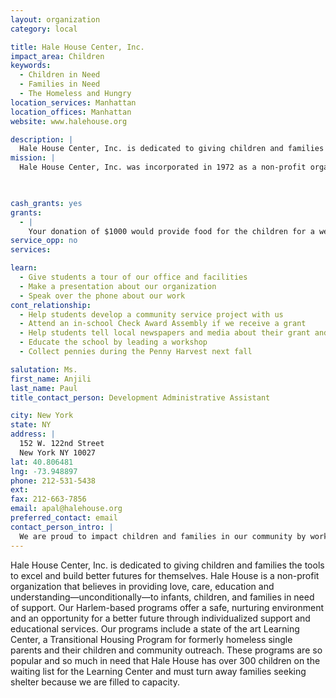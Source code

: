 ```yaml
---
layout: organization
category: local

title: Hale House Center, Inc.
impact_area: Children
keywords: 
  - Children in Need
  - Families in Need
  - The Homeless and Hungry
location_services: Manhattan
location_offices: Manhattan
website: www.halehouse.org

description: |
  Hale House Center, Inc. is dedicated to giving children and families the tools to excel and build better futures for themselves.  Hale House is a non-profit organization that believes in providing love, care, education and understanding—unconditionally—to infants, children, and families in need of support.  Our Harlem-based programs offer a safe, nurturing environment and an opportunity for a better future through individualized support and educational services.  Our programs include a state of the art Learning Center, a Transitional Housing Program for formerly homeless single parents and their children and community outreach.  These programs are so popular and so much in need that Hale House has over 300 children on the waiting list for the Learning Center and must turn away families seeking shelter because we are filled to capacity.
mission: |
  Hale House Center, Inc. was incorporated in 1972 as a non-profit organization. Its mission is to help a generation of children and families build better lives and futures through the provision of integrated services.

  

cash_grants: yes
grants: 
  - |
    Your donation of $1000 would provide food for the children for a week. Your donation of $1666 would provide heat and electricity to our residence for one month.   Your donation of $280 would provide diapers and baby wipes for one child for a month.  
service_opp: no
services: 

learn: 
  - Give students a tour of our office and facilities
  - Make a presentation about our organization
  - Speak over the phone about our work
cont_relationship: 
  - Help students develop a community service project with us
  - Attend an in-school Check Award Assembly if we receive a grant
  - Help students tell local newspapers and media about their grant and/or project with us
  - Educate the school by leading a workshop
  - Collect pennies during the Penny Harvest next fall

salutation: Ms.
first_name: Anjili
last_name: Paul
title_contact_person: Development Administrative Assistant

city: New York
state: NY
address: |
  152 W. 122nd Street  
  New York NY 10027
lat: 40.806481
lng: -73.948897
phone: 212-531-5438
ext: 
fax: 212-663-7856
email: apal@halehouse.org
preferred_contact: email
contact_person_intro: |
  We are proud to impact children and families in our community by working with Hale House.  We have enjoyed working with the Common Cents program in the past.  Thank you for your interest in Hale House! It means a lot to us to have young people working to help other children in need, as you are the future!
---
```

Hale House Center, Inc. is dedicated to giving children and families the tools to excel and build better futures for themselves.  Hale House is a non-profit organization that believes in providing love, care, education and understanding—unconditionally—to infants, children, and families in need of support.  Our Harlem-based programs offer a safe, nurturing environment and an opportunity for a better future through individualized support and educational services.  Our programs include a state of the art Learning Center, a Transitional Housing Program for formerly homeless single parents and their children and community outreach.  These programs are so popular and so much in need that Hale House has over 300 children on the waiting list for the Learning Center and must turn away families seeking shelter because we are filled to capacity.
